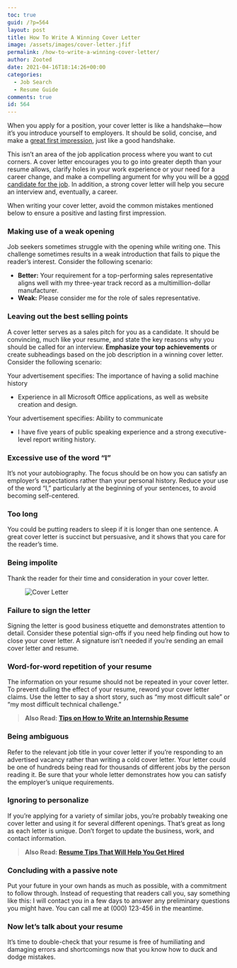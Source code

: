 ```yaml
---
toc: true
guid: /?p=564
layout: post
title: How To Write A Winning Cover Letter
image: /assets/images/cover-letter.jfif
permalink: /how-to-write-a-winning-cover-letter/
author: Zooted
date: 2021-04-16T18:14:26+00:00
categories:
  - Job Search
  - Resume Guide
comments: true
id: 564
---
```

When you apply for a position, your cover letter is like a handshake—how it&#8217;s you introduce yourself to employers. It should be solid, concise, and make a [great first impression](/tips-to-make-a-great-first-impression-on-your-first-day-of-work/), just like a good handshake.

This isn&#8217;t an area of the job application process where you want to cut corners. A cover letter encourages you to go into greater depth than your resume allows, clarify holes in your work experience or your need for a career change, and make a compelling argument for why you will be a [good candidate for the job](/how-to-figure-out-if-you-are-right-for-the-job/). In addition, a strong cover letter will help you secure an interview and, eventually, a career.

When writing your cover letter, avoid the common mistakes mentioned below to ensure a positive and lasting first impression.

### **Making use of a weak opening**

Job seekers sometimes struggle with the opening while writing one. This challenge sometimes results in a weak introduction that fails to pique the reader&#8217;s interest. Consider the following scenario:

  * **Better:** Your requirement for a top-performing sales representative aligns well with my three-year track record as a multimillion-dollar manufacturer.
  * **Weak:** Please consider me for the role of sales representative.

### **Leaving out the best selling points**

A cover letter serves as a sales pitch for you as a candidate. It should be convincing, much like your resume, and state the key reasons why you should be called for an interview. **Emphasize your top achievements** or create subheadings based on the job description in a winning cover letter. Consider the following scenario:

Your advertisement specifies: The importance of having a solid machine history

  * Experience in all Microsoft Office applications, as well as website creation and design.

Your advertisement specifies: Ability to communicate

  * I have five years of public speaking experience and a strong executive-level report writing history.

### **Excessive use of the word &#8220;I&#8221;**

It&#8217;s not your autobiography. The focus should be on how you can satisfy an employer&#8217;s expectations rather than your personal history. Reduce your use of the word &#8220;I,&#8221; particularly at the beginning of your sentences, to avoid becoming self-centered.

### **Too long**

You could be putting readers to sleep if it is longer than one sentence. A great cover letter is succinct but persuasive, and it shows that you care for the reader&#8217;s time.

### **Being impolite**

Thank the reader for their time and consideration in your cover letter.


<figure class="wp-block-image size-large">

<img loading="lazy" width="598" height="398" src="/wp-content/uploads/2021/04/cover-letter.jpg" alt="Cover Letter" class="wp-image-566" srcset="/wp-content/uploads/2021/04/cover-letter.jpg 598w, /wp-content/uploads/2021/04/cover-letter-300x200.jpg 300w" sizes="(max-width: 598px) 100vw, 598px" /> </figure> 

### **Failure to sign the letter**

Signing the letter is good business etiquette and demonstrates attention to detail. Consider these potential sign-offs if you need help finding out how to close your cover letter. A signature isn&#8217;t needed if you&#8217;re sending an email cover letter and resume.

### **Word-for-word repetition of your resume**

The information on your resume should not be repeated in your cover letter. To prevent dulling the effect of your resume, reword your cover letter claims. Use the letter to say a short story, such as &#8220;my most difficult sale&#8221; or &#8220;my most difficult technical challenge.&#8221;

> **Also Read: [Tips on How to Write an Internship Resume](/tips-on-how-to-write-an-internship-resume/)**

### **Being ambiguous**

Refer to the relevant job title in your cover letter if you&#8217;re responding to an advertised vacancy rather than writing a cold cover letter. Your letter could be one of hundreds being read for thousands of different jobs by the person reading it. Be sure that your whole letter demonstrates how you can satisfy the employer&#8217;s unique requirements.

### **Ignoring to personalize**

If you&#8217;re applying for a variety of similar jobs, you&#8217;re probably tweaking one cover letter and using it for several different openings. That&#8217;s great as long as each letter is unique. Don&#8217;t forget to update the business, work, and contact information.

<blockquote class="wp-block-quote">
  <p>
    <strong>Also Read: <a href="/resume-tips-that-will-help-you-get-hired/">Resume Tips That Will Help You Get Hired</a></strong>
  </p>
</blockquote>

### **Concluding with a passive note**

Put your future in your own hands as much as possible, with a commitment to follow through. Instead of requesting that readers call you, say something like this: I will contact you in a few days to answer any preliminary questions you might have. You can call me at (000) 123-456 in the meantime.

### **Now let&#8217;s talk about your resume**

It&#8217;s time to double-check that your resume is free of humiliating and damaging errors and shortcomings now that you know how to duck and dodge mistakes.
